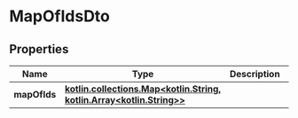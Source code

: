 # MapOfIdsDto

## Properties
Name | Type | Description | Notes
------------ | ------------- | ------------- | -------------
**mapOfIds** | [**kotlin.collections.Map&lt;kotlin.String, kotlin.Array&lt;kotlin.String&gt;&gt;**](.md) |  | 
